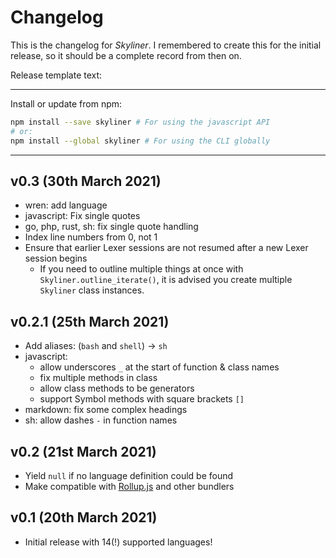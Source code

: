 # Changelog
This is the changelog for _Skyliner_. I remembered to create this for the initial release, so it should be a complete record from then on.

Release template text:

-----

Install or update from npm:

```bash
npm install --save skyliner # For using the javascript API
# or:
npm install --global skyliner # For using the CLI globally
```

-----


## v0.3 (30th March 2021)
 - wren: add language
 - javascript: Fix single quotes
 - go, php, rust, sh: fix single quote handling
 - Index line numbers from 0, not 1
 - Ensure that earlier Lexer sessions are not resumed after a new Lexer session begins
     - If you need to outline multiple things at once with `Skyliner.outline_iterate()`, it is advised you create multiple `Skyliner` class instances.


## v0.2.1 (25th March 2021)
 - Add aliases: (`bash` and `shell`) → `sh`
 - javascript:
     - allow underscores `_` at the start of function & class names
     - fix multiple methods in class
     - allow class methods to be generators
     - support Symbol methods with square brackets `[]`
 - markdown: fix some complex headings
 - sh: allow dashes `-` in function names


## v0.2 (21st March 2021)
 - Yield `null` if no language definition could be found
 - Make compatible with [Rollup.js](https://https://rollupjs.org/guide/en/) and other bundlers


## v0.1 (20th March 2021)
 - Initial release with 14(!) supported languages!
